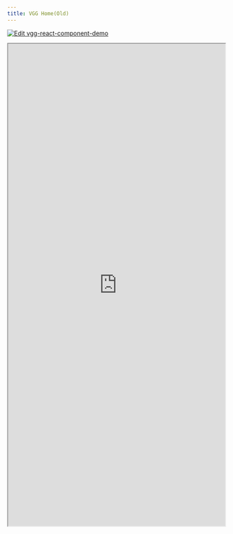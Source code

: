 ```yaml
---
title: VGG Home(Old)
---
```


[![Edit vgg-react-component-demo](https://codesandbox.io/static/img/play-codesandbox.svg)](https://codesandbox.io/p/devbox/vgg-react-component-demo-d96swg?embed=1&file=%2Fsrc%2FDemoComponent.tsx)

<iframe src="https://codesandbox.io/p/devbox/vgg-react-component-demo-d96swg?embed=1&file=%2Fsrc%2FDemoComponent.tsx"
  width='100%'
  height='1120px'
  title="vgg-react-component-demo"
  allow="accelerometer; ambient-light-sensor; camera; encrypted-media; geolocation; gyroscope; hid; microphone; midi; payment; usb; vr; xr-spatial-tracking"
  sandbox="allow-forms allow-modals allow-popups allow-presentation allow-same-origin allow-scripts"
></iframe>
